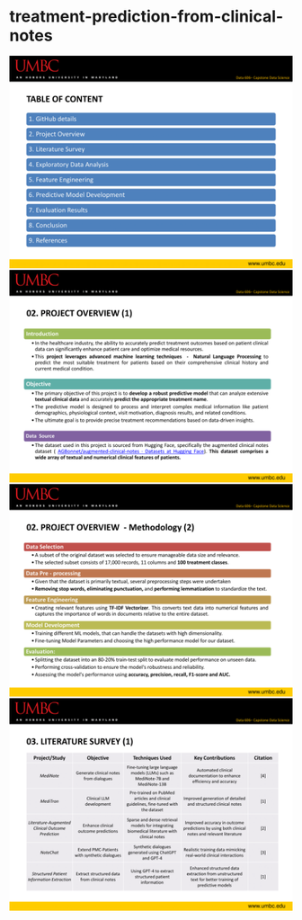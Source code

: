 # treatment-prediction-from-clinical-notes


![plot](./report-images/report-treatment-prediction-02.png)
![plot](./report-images/report-treatment-prediction-04.png)
![plot](./report-images/report-treatment-prediction-05.png)
![plot](./report-images/report-treatment-prediction-06.png)

